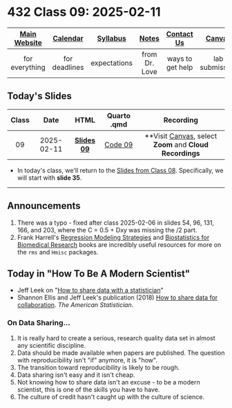 # 432 Class 09: 2025-02-11

[Main Website](https://thomaselove.github.io/432-2025/) | [Calendar](https://thomaselove.github.io/432-2025/calendar.html) | [Syllabus](https://thomaselove.github.io/432-syllabus-2025/) | [Notes](https://thomaselove.github.io/432-notes/) | [Contact Us](https://thomaselove.github.io/432-2025/contact.html) | [Canvas](https://canvas.case.edu) | [Data and Code](https://github.com/THOMASELOVE/432-data) | [Sources](https://github.com/THOMASELOVE/432-classes-2024/tree/main/sources)
:-----------: | :--------------: | :----------: | :---------: | :-------------: | :-----------: | :------------: |:------:
for everything | for deadlines | expectations | from Dr. Love | ways to get help | lab submission | for downloads | to read

## Today's Slides

Class | Date | HTML | Quarto .qmd | Recording
:---: | :--------: | :------: | :------: | :-------------:
09 | 2025-02-11 | **[Slides 09](https://thomaselove.github.io/432-slides-2025/slides09.html)** | [Code 09](https://github.com/THOMASELOVE/432-slides-2025/blob/main/slides09.qmd) | **Visit [Canvas](https://canvas.case.edu/), select **Zoom** and **Cloud Recordings**

- In today's class, we'll return to the [Slides from Class 08](https://thomaselove.github.io/432-slides-2025/slides08.html). Specifically, we will start with **slide 35**.

---

## Announcements

1. There was a typo - fixed after class 2025-02-06 in slides 54, 96, 131, 166, and 203, where the C = 0.5 + Dxy was missing the /2 part.
2. Frank Harrell's [Regression Modeling Strategies](https://hbiostat.org/rmsc/) and [Biostatistics for Biomedical Research](https://hbiostat.org/bbr/) books are incredibly useful resources for more on the `rms` and `Hmisc` packages.

## Today in "How To Be A Modern Scientist"

- Jeff Leek on "[How to share data with a statistician](https://github.com/jtleek/datasharing)"
- Shannon Ellis and Jeff Leek's publication (2018) [How to share data for collaboration](https://pmc.ncbi.nlm.nih.gov/articles/PMC7518408/). *The American Statistician*.

### On Data Sharing...

1. It is really hard to create a serious, research quality data set in almost any scientific discipline.
2. Data should be made available when papers are published. The question with reproducibility isn't "if" anymore, it is "how".
3. The transition toward reproducibility is likely to be rough.
4. Data sharing isn't easy and it isn't cheap.
5. Not knowing how to share data isn't an excuse - to be a modern scientist, this is one of the skills you have to have.
6. The culture of credit hasn't caught up with the culture of science.


